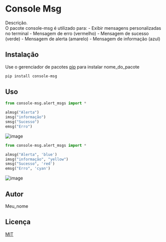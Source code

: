 # Console Msg

Descrição.  
O pacote console-msg é utilizado para:
	- Exibir mensagens personalizadas no terminal
    - Mensagem de erro (vermelho)
    - Mensagem de sucesso (verde)
    - Mensagem de alerta (amarelo)
    - Mensagem de informação (azul)

## Instalação

Use o gerenciador de pacotes [pip](https://pip.pypa.io/en/stable/) para instalar nome_do_pacote

```bash
pip install console-msg
```

## Uso

```python
from console-msg.alert_msgs import *

almsg("Alerta")
imsg("informação")
smsg("Sucesso")
emsg("Erro")
```
![image](https://github.com/user-attachments/assets/be686756-0fbf-482b-b2a4-3617de09c0bd)

```python
from console-msg.alert_msgs import *

almsg("Alerta", 'blue')
imsg("informação", "yellow")
smsg("Sucesso", 'red')
emsg("Erro", 'cyan')
```
![image](https://github.com/user-attachments/assets/e49949c1-233c-4950-acd7-3649dd5323d9)


## Autor
Meu_nome

## Licença
[MIT](https://choosealicense.com/licenses/mit/)